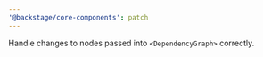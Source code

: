 ```yaml
---
'@backstage/core-components': patch
---
```


Handle changes to nodes passed into `<DependencyGraph>` correctly.
